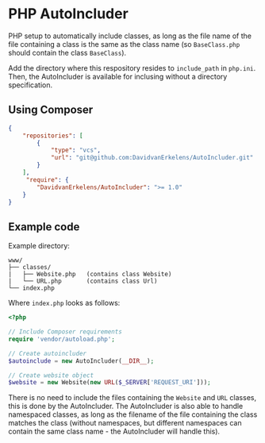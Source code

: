 # PHP AutoIncluder
PHP setup to automatically include classes, as long as the file name of the file containing a class is the same as the class name (so ```BaseClass.php``` should contain the class ```BaseClass```).

Add the directory where this respository resides to ```include_path``` in ```php.ini```. Then, the AutoIncluder is available for inclusing without a directory specification.

## Using Composer
```json
{
    "repositories": [
        {
            "type": "vcs",
            "url": "git@github.com:DavidvanErkelens/AutoIncluder.git"
        }
    ],
     "require": {
        "DavidvanErkelens/AutoIncluder": ">= 1.0"
    }
}
```
## Example code
Example directory:
```
www/
├── classes/
|   ├── Website.php   (contains class Website)
|   └── URL.php       (contains class Url)
└── index.php
```

Where ```index.php``` looks as follows:
```php
<?php

// Include Composer requirements
require 'vendor/autoload.php';

// Create autoincluder
$autoinclude = new AutoIncluder(__DIR__);

// Create website object
$website = new Website(new URL($_SERVER['REQUEST_URI']));
```

There is no need to include the files containing the `Website` and `URL` classes, this is done by the AutoIncluder. The AutoIncluder is also able to handle namespaced classes, as long as the filename of the file containing the class matches the class (without namespaces, but different namespaces can contain the same class name - the AutoIncluder will handle this).
